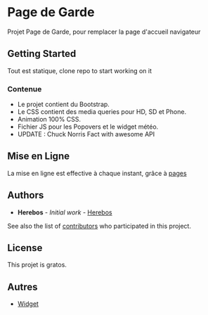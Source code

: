 # Page de Garde

Projet Page de Garde, pour remplacer la page d'accueil navigateur

## Getting Started

Tout est statique, clone repo to start working on it

### Contenue

* Le projet contient du Bootstrap.
* Le CSS contient des media queries pour HD, SD et Phone.
* Animation 100% CSS.
* Fichier JS pour les Popovers et le widget météo.
* UPDATE : Chuck Norris Fact with awesome API

## Mise en Ligne

La mise en ligne est effective à chaque instant, grâce à [pages](https://pages.github.com/)

## Authors

* **Herebos** - *Initial work* - [Herebos](https://github.com/Herebos)

See also the list of [contributors](https://github.com/your/project/contributors) who participated in this project.

## License

This projet is gratos.

## Autres
* [Widget](https://weatherwidget.io/)

